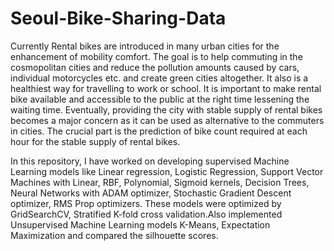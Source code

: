 # Seoul-Bike-Sharing-Data

Currently Rental bikes are introduced in many urban cities for the enhancement of mobility comfort. The goal is to help commuting in the cosmopolitan cities and reduce the pollution amounts caused by cars, individual motorcycles etc. and create green cities altogether. It also is a healthiest way for travelling to work or school. It is important to make rental bike available and accessible to the public at the right time lessening the waiting time. Eventually, providing the city with stable supply of rental bikes becomes a major concern as it can be used as alternative to the commuters in cities. The crucial part is the prediction of bike count required at each hour for the stable supply of rental bikes.

In this repository, I have worked on developing supervised Machine Learning models like Linear regression, Logistic Regression, Support Vector Machines with Linear, RBF, Polynomial, Sigmoid kernels, Decision Trees, Neural Networks with ADAM optimizer, Stochastic Gradient Descent optimizer, RMS Prop optimizers. These models were optimized by GridSearchCV, Stratified K-fold cross validation.Also implemented Unsupervised Machine Learning models K-Means, Expectation Maximization and compared the silhouette scores.

